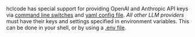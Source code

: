 hclcode has special support for providing
OpenAI and Anthropic API keys
via 
[command line switches](/docs/config/options.html)
and 
[yaml config file](/docs/config/hclcode_conf.html).
*All other LLM providers* must 
have their keys and settings 
specified in environment variables.
This can be done in your shell, 
or by using a 
[.env file](/docs/config/dotenv.html).

